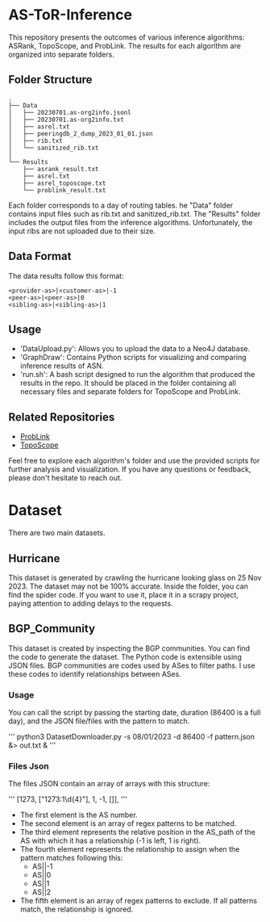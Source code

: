 # AS-ToR-Inference
This repository presents the outcomes of various inference algorithms: ASRank, TopoScope, and ProbLink.
The results for each algorithm are organized into separate folders.

## Folder Structure
```
.
├── Data
│   ├── 20230701.as-org2info.jsonl
│   ├── 20230701.as-org2info.txt
│   ├── asrel.txt
│   ├── peeringdb_2_dump_2023_01_01.json
│   ├── rib.txt
│   └── sanitized_rib.txt
│
└── Results
    ├── asrank_result.txt
    ├── asrel.txt
    ├── asrel_toposcope.txt
    └── problink_result.txt

```
Each folder corresponds to a day of routing tables. 
he "Data" folder contains input files such as rib.txt and sanitized_rib.txt. 
The "Results" folder includes the output files from the inference algorithms. 
Unfortunately, the input ribs are not uploaded due to their size.

## Data Format
The data results follow this format:
```
<provider-as>|<customer-as>|-1
<peer-as>|<peer-as>|0
<sibling-as>|<sibling-as>|1

```
## Usage
  - 'DataUpload.py': Allows you to upload the data to a Neo4J database.
  - 'GraphDraw': Contains Python scripts for visualizing and comparing inference results of ASN.
  - 'run.sh': A bash script designed to run the algorithm that produced the results in the repo. It should be placed in the folder containing all necessary files and separate folders for TopoScope and ProbLink.


## Related Repositories

- [ProbLink](https://github.com/AlessioMobilia/ProbLink)
- [TopoScope](https://github.com/AlessioMobilia/TopoScope)

Feel free to explore each algorithm's folder and use the provided scripts for further analysis and visualization.
If you have any questions or feedback, please don't hesitate to reach out.

# Dataset

There are two main datasets.

## Hurricane

This dataset is generated by crawling the hurricane looking glass on 25 Nov 2023.
The dataset may not be 100% accurate.
Inside the folder, you can find the spider code. If you want to use it, place it in a scrapy project, paying attention to adding delays to the requests.

## BGP_Community

This dataset is created by inspecting the BGP communities. You can find the code to generate the dataset.
The Python code is extensible using JSON files.
BGP communities are codes used by ASes to filter paths. I use these codes to identify relationships between ASes.

### Usage
You can call the script by passing the starting date, duration (86400 is a full day), and the JSON file/files with the pattern to match.

'''
python3 DatasetDownloader.py -s 08/01/2023 -d 86400 -f pattern.json &> out.txt &
'''

### Files Json

The files JSON contain an array of arrays with this structure:

'''
 [1273, ["1273:1\\d{4}"], 1, -1, []],
'''

- The first element is the AS number.
- The second element is an array of regex patterns to be matched.
- The third element represents the relative position in the AS_path of the AS with which it has a relationship (-1 is left, 1 is right).
- The fourth element represents the relationship to assign when the pattern matches following this:
  - AS|<customer-as>|-1
  - AS|<peer-as>|0
  - AS|<sibling-as>|1
  - AS|<provider-as>|2
- The fifth element is an array of regex patterns to exclude. If all patterns match, the relationship is ignored.

